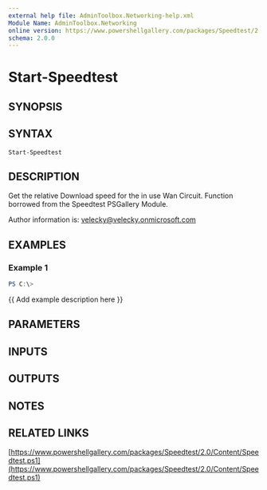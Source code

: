 ```yaml
---
external help file: AdminToolbox.Networking-help.xml
Module Name: AdminToolbox.Networking
online version: https://www.powershellgallery.com/packages/Speedtest/2.0/Content/Speedtest.ps1
schema: 2.0.0
---
```


# Start-Speedtest

## SYNOPSIS

## SYNTAX

```
Start-Speedtest
```

## DESCRIPTION
Get the relative Download speed for the in use Wan Circuit.
Function borrowed from the Speedtest PSGallery Module.

Author information is: velecky@velecky.onmicrosoft.com

## EXAMPLES

### Example 1
```powershell
PS C:\> 
```

{{ Add example description here }}

## PARAMETERS

## INPUTS

## OUTPUTS

## NOTES

## RELATED LINKS

[https://www.powershellgallery.com/packages/Speedtest/2.0/Content/Speedtest.ps1](https://www.powershellgallery.com/packages/Speedtest/2.0/Content/Speedtest.ps1)

